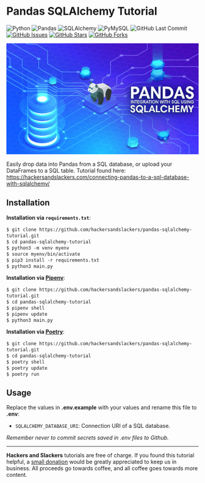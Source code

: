 # Pandas SQLAlchemy Tutorial

![Python](https://img.shields.io/badge/Python-v^3.8-blue.svg?logo=python&longCache=true&logoColor=white&colorB=5e81ac&style=flat-square&colorA=4c566a)
![Pandas](https://img.shields.io/badge/Pandas-v^1.0.0-blue.svg?logo=python&longCache=true&logoColor=white&colorB=5e81ac&style=flat-square&colorA=4c566a)
![SQLAlchemy](https://img.shields.io/badge/SQLAlchemy-^1.3.6-red.svg?longCache=true&style=flat-square&logo=python&logoColor=white&colorA=4c566a&colorB=bf616a)
![PyMySQL](https://img.shields.io/badge/PyMySQL-v0.9.3-red.svg?longCache=true&style=flat-square&logo=mysql&logoColor=white&colorA=4c566a&colorB=bf616a)
![GitHub Last Commit](https://img.shields.io/github/last-commit/google/skia.svg?style=flat-square&colorA=4c566a&colorB=a3be8c)
[![GitHub Issues](https://img.shields.io/github/issues/hackersandslackers/pandas-sqlalchemy-tutorial.svg?style=flat-square&colorA=4c566a&colorB=ebcb8b)](https://github.com/hackersandslackers/pandas-sqlalchemy-tutorial/issues)
[![GitHub Stars](https://img.shields.io/github/stars/hackersandslackers/pandas-sqlalchemy-tutorial.svg?style=flat-square&colorB=ebcb8b&colorA=4c566a)](https://github.com/hackersandslackers/pandas-sqlalchemy-tutorial/stargazers)
[![GitHub Forks](https://img.shields.io/github/forks/hackersandslackers/pandas-sqlalchemy-tutorial.svg?style=flat-square&colorA=4c566a&colorB=ebcb8b)](https://github.com/hackersandslackers/pandas-sqlalchemy-tutorial/network)

![Pandas SQLAlchemy Tutorial](https://github.com/hackersandslackers/pandas-sqlalchemy-tutorial/blob/master/.github/pandas-sqlalchemy@2x.jpg?raw=true)

Easily drop data into Pandas from a SQL database, or upload your DataFrames to a SQL table. Tutorial found here: https://hackersandslackers.com/connecting-pandas-to-a-sql-database-with-sqlalchemy/


## Installation

**Installation via `requirements.txt`**:

```shell
$ git clone https://github.com/hackersandslackers/pandas-sqlalchemy-tutorial.git
$ cd pandas-sqlalchemy-tutorial
$ python3 -m venv myenv
$ source myenv/bin/activate
$ pip3 install -r requirements.txt
$ python3 main.py
```

**Installation via [Pipenv](https://pipenv-fork.readthedocs.io/en/latest/)**:

```shell
$ git clone https://github.com/hackersandslackers/pandas-sqlalchemy-tutorial.git
$ cd pandas-sqlalchemy-tutorial
$ pipenv shell
$ pipenv update
$ python3 main.py
```

**Installation via [Poetry](https://python-poetry.org/)**:

```shell
$ git clone https://github.com/hackersandslackers/pandas-sqlalchemy-tutorial.git
$ cd pandas-sqlalchemy-tutorial
$ poetry shell
$ poetry update
$ poetry run
```

## Usage

Replace the values in **.env.example** with your values and rename this file to **.env**:

* `SQLALCHEMY_DATABASE_URI`: Connection URI of a SQL database.

*Remember never to commit secrets saved in .env files to Github.*

------------------

**Hackers and Slackers** tutorials are free of charge. If you found this tutorial helpful, a [small donation](https://www.buymeacoffee.com/hackersslackers) would be greatly appreciated to keep us in business. All proceeds go towards coffee, and all coffee goes towards more content.
